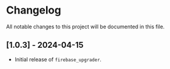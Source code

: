 # Changelog

All notable changes to this project will be documented in this file.

## [1.0.3] - 2024-04-15
- Initial release of `firebase_upgrader`.